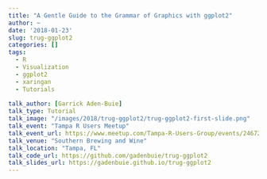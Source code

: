 ```yaml
---
title: "A Gentle Guide to the Grammar of Graphics with ggplot2"
author: ~ 
date: '2018-01-23'
slug: trug-ggplot2
categories: []
tags: 
  - R
  - Visualization
  - ggplot2
  - xaringan
  - Tutorials
  
talk_author: [Garrick Aden-Buie]
talk_type: Tutorial
talk_image: "/images/2018/trug-ggplot2/trug-ggplot2-first-slide.png"
talk_event: "Tampa R Users Meetup"
talk_event_url: https://www.meetup.com/Tampa-R-Users-Group/events/246724206/
talk_venue: "Southern Brewing and Wine"
talk_location: "Tampa, FL"
talk_code_url: https://github.com/gadenbuie/trug-ggplot2
talk_slides_url: https://gadenbuie.github.io/trug-ggplot2
---
```


